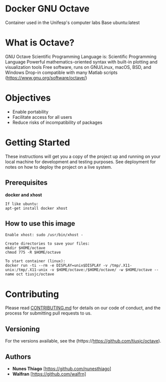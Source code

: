 # Docker GNU Octave 

Container used in the Unifesp's computer labs
Base ubuntu:latest

# What is Octave?

GNU Octave Scientific Programming Language is:
Scientific Programming Language
Powerful mathematics-oriented syntax with built-in plotting and visualization tools
Free software, runs on GNU/Linux, macOS, BSD, and Windows
Drop-in compatible with many Matlab scripts
(https://www.gnu.org/software/octave/)

# Objectives

* Enable portability
* Facilitate access for all users
* Reduce risks of incompatibility of packages 

# Getting Started

These instructions will get you a copy of the project up and running on your local machine for development and testing purposes. 
See deployment for notes on how to deploy the project on a live system.

## Prerequisites

**docker and xhost**

```
If like ubuntu:
apt-get install docker xhost
```
## How to use this image
```
Enable xhost: sudo /usr/bin/xhost -
```
```
Create directories to save your files:
mkdir $HOME/octave
chmod 775 -R $HOME/octave
```
```
To start container (linux):
docker run -ti --rm -e DISPLAY=unix$DISPLAY -v /tmp/.X11-unix:/tmp/.X11-unix -v $HOME/octave:/$HOME/octave/ -w $HOME/octave --name oct tiusjc/octave
```
# Contributing

Please read [CONTRIBUTING.md](https://gist.github.com/PurpleBooth/b24679402957c63ec426) for details on our code of conduct, and the process for submitting pull requests to us.

## Versioning

For the versions available, see the (https://https://github.com/tiusjc/octave). 

## Authors

* **Nunes Thiago** [https://github.com/nunesthiago]
* **Walfran** [https://github.com/walfrn]

